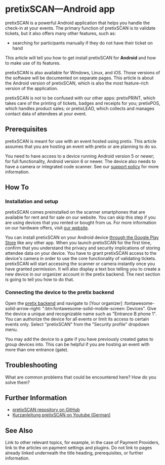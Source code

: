 # pretixSCAN—Android app 

pretixSCAN is a powerful Android application that helps you handle the check-in at your events. 
The primary function of pretixSCAN is to validate tickets, but it also offers many other features, such as: 

 - searching for participants manually if they do not have their ticket on hand 

This article will tell you how to get install pretixSCAN for **Android** and how to make use of its features. 

pretixSCAN is also available for Windows, Linux, and iOS. 
Those versions of the software will be documented on separate pages. 
This article is about the Android version of pretixSCAN, which is also the most feature-rich version of the application. 

pretixSCAN is not to be confused with our other apps: pretixPRINT, which takes care of the printing of tickets, badges and receipts for you; pretixPOS, which handles product sales; or pretixLEAD, which collects and manages contact data of attendees at your event. 

## Prerequisites

pretixSCAN is meant for use with an event hosted using pretix. 
This article assumes that you are hosting an event with pretix or are planning to do so. 

You need to have access to a device running Android version 5 or newer; for full functionality, Android version 6 or newer. 
The device also needs to have a camera or integrated code scanner. 
See our [support policy](https://docs.pretix.eu/en/latest/user/android-version-support.html#pretixscan) for more information. 

## How To

### Installation and setup 

pretixSCAN comes preinstalled on the scanner smartphones that are available for rent and for sale on our website. 
You can skip this step if you are using devices that you rented or bought from us. 
For more information on our hardware offers, visit [our website](https://pretix.eu/about/en/hardware/scan). 

You can install pretixSCAN on your Android device [through the Google Play Store](https://play.google.com/store/apps/details?id=eu.pretix.pretixscan.droid) like any other app. 
When you launch pretixSCAN for the first time, confirm that you understand the privacy and security implications of storing attendee data on your device. 
You have to grant pretixSCAN access to the device's camera in order to use the core functionality of validating tickets. 
pretixSCAN will start accessing the scanner or camera instantly once you have granted permission. 
It will also display a text box telling you to create a new device in our organizer account in the pretix backend. 
The next section is going to tell you how to do that. 

### Connecting the device to the pretix backend 

Open the [pretix backend](https://pretix.eu/control/) and navigate to [Your organizer] :fontawesome-solid-arrow-right: ":btn:fontawesome-solid-mobile-screen: Devices". 
Give the device a unique and recognizable name such as "Entrance B phone 1". 
You can authorize the device for all events or limit its access to certain events only. 
Select "pretixSCAN" from the "Security profile" dropdown menu. 

You may add the device to a gate if you have previously created gates to group devices into. 
This can be helpful if you are hosting an event with more than one entrance (gate). 

## Troubleshooting 

What are common problems that could be encountered here? How do you solve them? 

## Further Information

 - [pretixSCAN repository on GitHub](https://github.com/pretix/pretixscan-android)
 - [Kurzanleitung pretixSCAN on Youtube (German)](https://www.youtube.com/watch?v=csy017Dm6vA)

## See Also 

Link to other relevant topics, for example, in the case of Payment Providers, link to the articles on payment settings and plugins. Do not link to pages already linked underneath the title heading, prerequisites, or further information. 